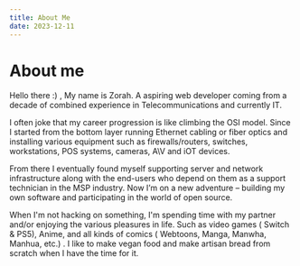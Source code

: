 ```yaml
---
title: About Me
date: 2023-12-11
---
```


# About me

Hello there :) , My name is Zorah. A aspiring web developer coming from a decade of combined experience in Telecommunications and currently IT. 

I often joke that my career progression is like climbing the OSI model. Since I started from the bottom layer running Ethernet cabling or fiber optics and installing various equipment such as firewalls/routers, switches, workstations, POS systems, cameras, A\V and iOT devices.

From there I eventually found myself supporting server and network infrastructure along with the end-users who depend on them as a support technician in the MSP industry. Now I’m on a new adventure – building my own software and participating in the world of open source.

When I'm not hacking on something, I'm spending time with my partner and/or enjoying the various pleasures in life. Such as video games ( Switch & PS5), Anime, and all kinds of comics ( Webtoons, Manga, Manwha, Manhua, etc.) . I like to make vegan food and make artisan bread from scratch when I have the time for it. 